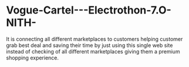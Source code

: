 # Vogue-Cartel---Electrothon-7.O-NITH-
It is connecting all different marketplaces to customers helping customer grab best deal and saving their time by just using this single web site instead of checking of all different marketplaces giving them a premium shopping experience.
